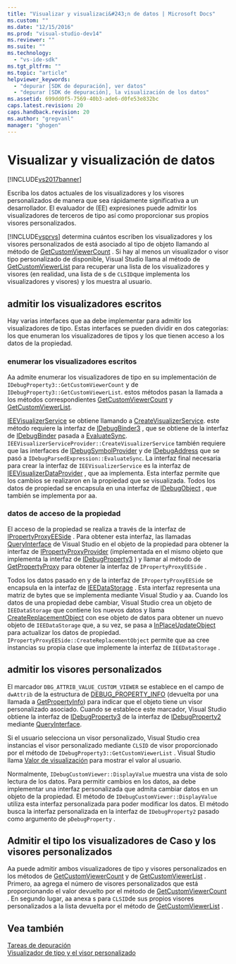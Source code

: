 ```yaml
---
title: "Visualizar y visualizaci&#243;n de datos | Microsoft Docs"
ms.custom: ""
ms.date: "12/15/2016"
ms.prod: "visual-studio-dev14"
ms.reviewer: ""
ms.suite: ""
ms.technology: 
  - "vs-ide-sdk"
ms.tgt_pltfrm: ""
ms.topic: "article"
helpviewer_keywords: 
  - "depurar [SDK de depuración], ver datos"
  - "depurar [SDK de depuración], la visualización de los datos"
ms.assetid: 699dd0f5-7569-40b3-ade6-d0fe53e832bc
caps.latest.revision: 20
caps.handback.revision: 20
ms.author: "gregvanl"
manager: "ghogen"
---
```

# Visualizar y visualizaci&#243;n de datos
[!INCLUDE[vs2017banner](../../code-quality/includes/vs2017banner.md)]

Escriba los datos actuales de los visualizadores y los visores personalizados de manera que sea rápidamente significativa a un desarrollador.  El evaluador de \(EE\) expresiones puede admitir los visualizadores de terceros de tipo así como proporcionar sus propios visores personalizados.  
  
 [!INCLUDE[vsprvs](../../code-quality/includes/vsprvs_md.md)] determina cuántos escriben los visualizadores y los visores personalizados de está asociado al tipo de objeto llamando al método de [GetCustomViewerCount](../../extensibility/debugger/reference/idebugproperty3-getcustomviewercount.md) .  Si hay al menos un visualizador o visor tipo personalizado de disponible, Visual Studio llama al método de [GetCustomViewerList](../../extensibility/debugger/reference/idebugproperty3-getcustomviewerlist.md) para recuperar una lista de los visualizadores y visores \(en realidad, una lista de s de `CLSID`que implementa los visualizadores y visores\) y los muestra al usuario.  
  
## admitir los visualizadores escritos  
 Hay varias interfaces que aa debe implementar para admitir los visualizadores de tipo.  Estas interfaces se pueden dividir en dos categorías: los que enumeran los visualizadores de tipos y los que tienen acceso a los datos de la propiedad.  
  
### enumerar los visualizadores escritos  
 Aa admite enumerar los visualizadores de tipo en su implementación de `IDebugProperty3::GetCustomViewerCount` y de `IDebugProperty3::GetCustomViewerList`.  estos métodos pasan la llamada a los métodos correspondientes [GetCustomViewerCount](../../extensibility/debugger/reference/ieevisualizerservice-getcustomviewercount.md) y [GetCustomViewerList](../../extensibility/debugger/reference/ieevisualizerservice-getcustomviewerlist.md).  
  
 [IEEVisualizerService](../../extensibility/debugger/reference/ieevisualizerservice.md) se obtiene llamando a [CreateVisualizerService](../../extensibility/debugger/reference/ieevisualizerserviceprovider-createvisualizerservice.md).  este método requiere la interfaz de [IDebugBinder3](../../extensibility/debugger/reference/idebugbinder3.md) , que se obtiene de la interfaz de [IDebugBinder](../../extensibility/debugger/reference/idebugbinder.md) pasada a [EvaluateSync](../../extensibility/debugger/reference/idebugparsedexpression-evaluatesync.md).  `IEEVisualizerServiceProvider::CreateVisualizerService` también requiere que las interfaces de [IDebugSymbolProvider](../../extensibility/debugger/reference/idebugsymbolprovider.md) y de [IDebugAddress](../../extensibility/debugger/reference/idebugaddress.md) que se pasó a `IDebugParsedExpression::EvaluateSync`.  La interfaz final necesaria para crear la interfaz de `IEEVisualizerService` es la interfaz de [IEEVisualizerDataProvider](../../extensibility/debugger/reference/ieevisualizerdataprovider.md) , que aa implementa.  Esta interfaz permite que los cambios se realizaron en la propiedad que se visualizada.  Todos los datos de propiedad se encapsula en una interfaz de [IDebugObject](../../extensibility/debugger/reference/idebugobject.md) , que también se implementa por aa.  
  
### datos de acceso de la propiedad  
 El acceso de la propiedad se realiza a través de la interfaz de [IPropertyProxyEESide](../../extensibility/debugger/reference/ipropertyproxyeeside.md) .  Para obtener esta interfaz, las llamadas [QueryInterface](/visual-cpp/atl/queryinterface) de Visual Studio en el objeto de la propiedad para obtener la interfaz de [IPropertyProxyProvider](../../extensibility/debugger/reference/ipropertyproxyprovider.md) \(implementada en el mismo objeto que implementa la interfaz de [IDebugProperty3](../../extensibility/debugger/reference/idebugproperty3.md) \) y llamar al método de [GetPropertyProxy](../../extensibility/debugger/reference/ipropertyproxyprovider-getpropertyproxy.md) para obtener la interfaz de `IPropertyProxyEESide` .  
  
 Todos los datos pasado en y de la interfaz de `IPropertyProxyEESide` se encapsula en la interfaz de [IEEDataStorage](../../extensibility/debugger/reference/ieedatastorage.md) .  Esta interfaz representa una matriz de bytes que se implementa mediante Visual Studio y aa.  Cuando los datos de una propiedad debe cambiar, Visual Studio crea un objeto de `IEEDataStorage` que contiene los nuevos datos y llama [CreateReplacementObject](../../extensibility/debugger/reference/ipropertyproxyeeside-createreplacementobject.md) con ese objeto de datos para obtener un nuevo objeto de `IEEDataStorage` que, a su vez, se pasa a [InPlaceUpdateObject](../../extensibility/debugger/reference/ipropertyproxyeeside-inplaceupdateobject.md) para actualizar los datos de propiedad.  `IPropertyProxyEESide::CreateReplacementObject` permite que aa cree instancias su propia clase que implemente la interfaz de `IEEDataStorage` .  
  
## admitir los visores personalizados  
 El marcador `DBG_ATTRIB_VALUE_CUSTOM_VIEWER` se establece en el campo de `dwAttrib` de la estructura de [DEBUG\_PROPERTY\_INFO](../../extensibility/debugger/reference/debug-property-info.md) \(devuelta por una llamada a [GetPropertyInfo](../../extensibility/debugger/reference/idebugproperty2-getpropertyinfo.md)\) para indicar que el objeto tiene un visor personalizado asociado.  Cuando se establece este marcador, Visual Studio obtiene la interfaz de [IDebugProperty3](../../extensibility/debugger/reference/idebugproperty3.md) de la interfaz de [IDebugProperty2](../../extensibility/debugger/reference/idebugproperty2.md) mediante [QueryInterface](/visual-cpp/atl/queryinterface).  
  
 Si el usuario selecciona un visor personalizado, Visual Studio crea instancias el visor personalizado mediante `CLSID` de visor proporcionado por el método de `IDebugProperty3::GetCustomViewerList` .  Visual Studio llama [Valor de visualización](../../extensibility/debugger/reference/idebugcustomviewer-displayvalue.md) para mostrar el valor al usuario.  
  
 Normalmente, `IDebugCustomViewer::DisplayValue` muestra una vista de solo lectura de los datos.  Para permitir cambios en los datos, aa debe implementar una interfaz personalizada que admita cambiar datos en un objeto de la propiedad.  El método de `IDebugCustomViewer::DisplayValue` utiliza esta interfaz personalizada para poder modificar los datos.  El método busca la interfaz personalizada en la interfaz de `IDebugProperty2` pasado como argumento de `pDebugProperty` .  
  
## Admitir el tipo los visualizadores de Caso y los visores personalizados  
 Aa puede admitir ambos visualizadores de tipo y visores personalizados en los métodos de [GetCustomViewerCount](../../extensibility/debugger/reference/idebugproperty3-getcustomviewercount.md) y de [GetCustomViewerList](../../extensibility/debugger/reference/idebugproperty3-getcustomviewerlist.md) .  Primero, aa agrega el número de visores personalizados que está proporcionando el valor devuelto por el método de [GetCustomViewerCount](../../extensibility/debugger/reference/ieevisualizerservice-getcustomviewercount.md) .  En segundo lugar, aa anexa s para `CLSID`de sus propios visores personalizados a la lista devuelta por el método de [GetCustomViewerList](../../extensibility/debugger/reference/ieevisualizerservice-getcustomviewerlist.md) .  
  
## Vea también  
 [Tareas de depuración](../../extensibility/debugger/debugging-tasks.md)   
 [Visualizador de tipo y el visor personalizado](../../extensibility/debugger/type-visualizer-and-custom-viewer.md)
